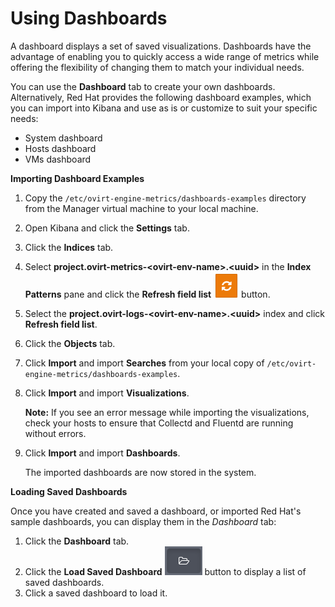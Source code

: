 # Using Dashboards

A dashboard displays a set of saved visualizations.
Dashboards have the advantage of enabling you to quickly access a wide range of metrics
while offering the flexibility of changing them to match your individual needs.

You can use the **Dashboard** tab to create your own dashboards.
Alternatively, Red Hat provides the following dashboard examples,
which you can import into Kibana and use as is or customize to suit your specific needs:

* System dashboard
* Hosts dashboard
* VMs dashboard

**Importing Dashboard Examples**

1. Copy the `/etc/ovirt-engine-metrics/dashboards-examples` directory from the Manager virtual machine to your local machine.
2. Open Kibana and click the **Settings** tab.
3. Click the **Indices** tab.
4. Select **project.ovirt-metrics-&lt;ovirt-env-name>.&lt;uuid>** in the **Index Patterns** pane and click the **Refresh field list** ![](images/refresh.png) button.
5. Select the **project.ovirt-logs-&lt;ovirt-env-name>.&lt;uuid>** index and click **Refresh field list**.
6. Click the **Objects** tab.
7. Click **Import** and import **Searches** from your local copy of `/etc/ovirt-engine-metrics/dashboards-examples`.
8. Click **Import** and import **Visualizations**.

   **Note:** If you see an error message while importing the visualizations, check your hosts to ensure that Collectd and Fluentd are running without errors.

9. Click **Import** and import **Dashboards**.

   The imported dashboards are now stored in the system.

**Loading Saved Dashboards**

Once you have created and saved a dashboard, or imported Red Hat's sample dashboards, you can display them in the *Dashboard* tab:

1. Click the **Dashboard** tab.
2. Click the **Load Saved Dashboard** ![](images/loadSavedDashboard.png) button to display a list of saved dashboards.
3. Click a saved dashboard to load it.


